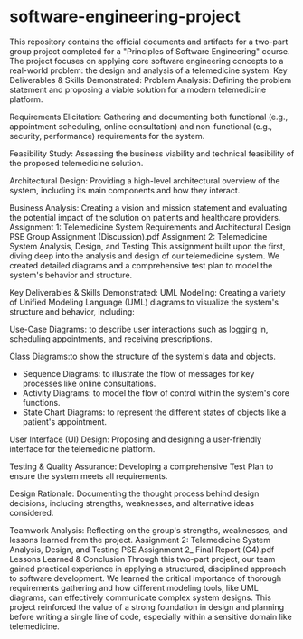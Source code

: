 # software-engineering-project
This repository contains the official documents and artifacts for a two-part group project completed for a "Principles of Software Engineering" course. The project focuses on applying core software engineering concepts to a real-world problem: the design and analysis of a telemedicine system.
Key Deliverables & Skills Demonstrated:
Problem Analysis: Defining the problem statement and proposing a viable solution for a modern telemedicine platform.

Requirements Elicitation: Gathering and documenting both functional (e.g., appointment scheduling, online consultation) and non-functional (e.g., security, performance) requirements for the system.

Feasibility Study: Assessing the business viability and technical feasibility of the proposed telemedicine solution.

Architectural Design: Providing a high-level architectural overview of the system, including its main components and how they interact.

Business Analysis: Creating a vision and mission statement and evaluating the potential impact of the solution on patients and healthcare providers.
Assignment 1: Telemedicine System Requirements and Architectural Design
PSE Group Assignment (Discussion).pdf
Assignment 2: Telemedicine System Analysis, Design, and Testing
This assignment built upon the first, diving deep into the analysis and design of our telemedicine system. We created detailed diagrams and a comprehensive test plan to model the system's behavior and structure.

Key Deliverables & Skills Demonstrated:
UML Modeling: Creating a variety of Unified Modeling Language (UML) diagrams to visualize the system's structure and behavior, including:

Use-Case Diagrams:  to describe user interactions such as logging in, scheduling appointments, and receiving prescriptions.

Class Diagrams:to show the structure of the system's data and objects.
* Sequence Diagrams:  to illustrate the flow of messages for key processes like online consultations.
* Activity Diagrams:  to model the flow of control within the system's core functions.
* State Chart Diagrams:  to represent the different states of objects like a patient's appointment.

User Interface (UI) Design: Proposing and designing a user-friendly interface for the telemedicine platform.

Testing & Quality Assurance: Developing a comprehensive Test Plan to ensure the system meets all requirements.

Design Rationale: Documenting the thought process behind design decisions, including strengths, weaknesses, and alternative ideas considered.

Teamwork Analysis: Reflecting on the group's strengths, weaknesses, and lessons learned from the project.
Assignment 2: Telemedicine System Analysis, Design, and Testing
PSE Assignment 2_ Final Report (G4).pdf
Lessons Learned & Conclusion
Through this two-part project, our team gained practical experience in applying a structured, disciplined approach to software development. We learned the critical importance of thorough requirements gathering and how different modeling tools, like UML diagrams, can effectively communicate complex system designs. This project reinforced the value of a strong foundation in design and planning before writing a single line of code, especially within a sensitive domain like telemedicine.

